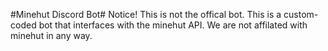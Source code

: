 #Minehut Discord Bot#
Notice! This is not the offical bot.
This is a custom-coded bot that interfaces with the minehut API.
We are not affilated with minehut in any way.
